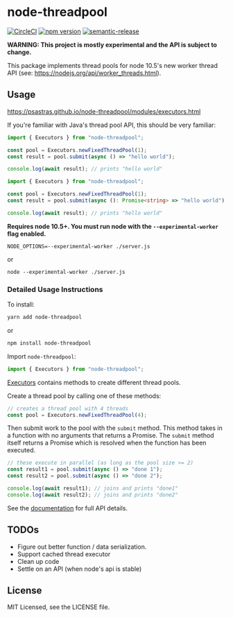 # node-threadpool

[![CircleCI](https://circleci.com/gh/psastras/node-threadpool.svg?style=svg)](https://circleci.com/gh/psastras/node-threadpool)
[![npm version](https://badge.fury.io/js/node-threadpool.svg)](https://badge.fury.io/js/node-threadpool)
[![semantic-release](https://img.shields.io/badge/%20%20%F0%9F%93%A6%F0%9F%9A%80-semantic--release-e10079.svg)](https://github.com/semantic-release/semantic-release)

**WARNING: This project is mostly experimental and the API is subject to change.**

This package implements thread pools for node 10.5's new worker thread API (see: https://nodejs.org/api/worker_threads.html).

## Usage

https://psastras.github.io/node-threadpool/modules/executors.html

If you're familiar with Java's thread pool API, this should be very familiar:

```javascript
import { Executors } from "node-threadpool";

const pool = Executors.newFixedThreadPool(1);
const result = pool.submit(async () => "hello world");

console.log(await result); // prints "hello world"
```

```typescript
import { Executors } from "node-threadpool";

const pool = Executors.newFixedThreadPool(1);
const result = pool.submit(async (): Promise<string> => "hello world");

console.log(await result); // prints "hello world"
```

**Requires node 10.5+. You must run node with the `--experimental-worker` flag enabled.**

```
NODE_OPTIONS=--experimental-worker ./server.js
```

or

```
node --experimental-worker ./server.js
```

### Detailed Usage Instructions

To install:

```sh
yarn add node-threadpool
```

or

```sh
npm install node-threadpool
```

Import `node-threadpool`:

```javascript
import { Executors } from "node-threadpool";
```

[Executors](https://psastras.github.io/node-threadpool/modules/executors.html) contains methods to create different thread pools.

Create a thread pool by calling one of these methods:

```javascript
// creates a thread pool with 4 threads
const pool = Executors.newFixedThreadPool(4);
```

Then submit work to the pool with the `submit` method. This method takes in a function with no arguments that returns a Promise. The `submit` method itself returns a Promise which is resolved when the function has been executed.

```javascript
// these execute in parallel (as long as the pool size >= 2)
const result1 = pool.submit(async () => "done 1");
const result2 = pool.submit(async () => "done 2");

console.log(await result1); // joins and prints "done1"
console.log(await result2); // joins and prints "done2"
```

See the [documentation](https://psastras.github.io/node-threadpool/) for full API details.

## TODOs

- Figure out better function / data serialization.
- Support cached thread executor
- Clean up code
- Settle on an API (when node's api is stable)

## License

MIT Licensed, see the LICENSE file.

